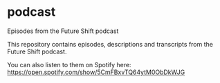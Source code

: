 # podcast
Episodes from the Future Shift podcast

This repository contains episodes, descriptions and transcripts from the Future Shift podcast.

You can also listen to them on Spotify here: https://open.spotify.com/show/5CmFBxvTQ64ytM0ObDkWJG 
